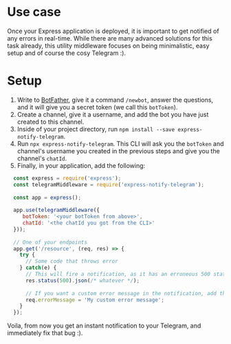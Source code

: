 # Use case
Once your Express application is deployed, it is important to get notified of any errors in real-time. While there are many advanced solutions for this task already, this utility middleware focuses on being minimalistic, easy setup and of course the cosy Telegram :). 

# Setup
1. Write to [BotFather](https://t.me/botfather), give it a command `/newbot`, answer the questions, and it will give you a secret token (we call this `botToken`).
2. Create a channel, give it a username, and add the bot you have just created to this channel.
3. Inside of your project directory, run `npm install --save express-notify-telegram`.
4. Run `npx express-notify-telegram`. This CLI will ask you the `botToken` and channel's username you created in the previous steps and give you the channel's `chatId`.
5. Finally, in your application, add the following:
```js
  const express = require('express');
  const telegramMiddleware = require('express-notify-telegram');
  
  const app = express();
  
  app.use(telegramMiddleware({
     botToken: '<your botToken from above>', 
     chatId: '<the chatId you got from the CLI>'
  }));
  
  // One of your endpoints
  app.get('/resource', (req, res) => {
    try {
      // Some code that throws error
    } catch(e) {
      // This will fire a notification, as it has an erroneous 500 statusCode.
      res.status(500).json(/* whatever */); 
      
      // If you want a custom error message in the notification, add the following:
      req.errorMessage = 'My custom error message';
    }
  });

```
Voila, from now you get an instant notification to your Telegram, and immediately fix that bug :).
